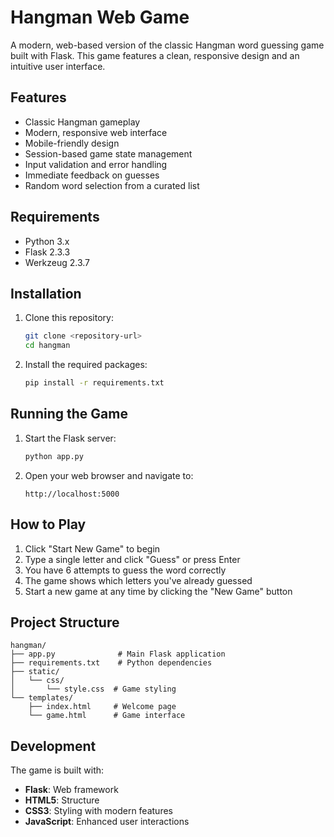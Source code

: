 # Hangman Web Game

A modern, web-based version of the classic Hangman word guessing game built with Flask. This game features a clean, responsive design and an intuitive user interface.

## Features

- Classic Hangman gameplay
- Modern, responsive web interface
- Mobile-friendly design
- Session-based game state management
- Input validation and error handling
- Immediate feedback on guesses
- Random word selection from a curated list

## Requirements

- Python 3.x
- Flask 2.3.3
- Werkzeug 2.3.7

## Installation

1. Clone this repository:
   ```bash
   git clone <repository-url>
   cd hangman
   ```

2. Install the required packages:
   ```bash
   pip install -r requirements.txt
   ```

## Running the Game

1. Start the Flask server:
   ```bash
   python app.py
   ```

2. Open your web browser and navigate to:
   ```
   http://localhost:5000
   ```

## How to Play

1. Click "Start New Game" to begin
2. Type a single letter and click "Guess" or press Enter
3. You have 6 attempts to guess the word correctly
4. The game shows which letters you've already guessed
5. Start a new game at any time by clicking the "New Game" button

## Project Structure

```
hangman/
├── app.py              # Main Flask application
├── requirements.txt    # Python dependencies
├── static/
│   └── css/
│       └── style.css  # Game styling
└── templates/
    ├── index.html     # Welcome page
    └── game.html      # Game interface
```

## Development

The game is built with:
- **Flask**: Web framework
- **HTML5**: Structure
- **CSS3**: Styling with modern features
- **JavaScript**: Enhanced user interactions


